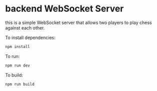 # backend WebSocket Server

this is a simple WebSocket server that allows two players to play chess against each other.

To install dependencies:

```bash
npm install
```

To run:

```bash
npm run dev
```

To build:

```bash
npm run build
```
